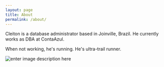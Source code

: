 ```yaml
---
layout: page
title: About
permalink: /about/
---
```


Cleiton is a database administrator based in Joinville, Brazil. He currently works as DBA at ContaAzul.

When not working, he's running. He's ultra-trail runner.

![enter image description here](https://fbcdn-sphotos-a-a.akamaihd.net/hphotos-ak-xtf1/t31.0-8/10365352_10202292044129556_5943786993093771034_o.jpg)
